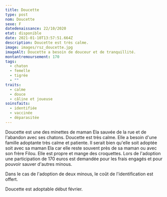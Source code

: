 ```yaml
---
title: Doucette
type: post
nom: Doucette
sexe: F
datedenaissance: 22/10/2020
etat: disponible
date: 2021-01-10T13:57:51.664Z
description: Doucette est très calme.
image: images/rsz_doucette.jpg
imageAlt: Doucette a besoin de douceur et de tranquillité.
montantremoursement: 170
tags:
  - chaton
  - femelle
  - tigrée
  - ""
traits:
  - calme
  - douce
  - câline et joueuse
soinsfaits:
  - identifiée
  - vaccinée
  - déparasitée
---
```

Doucette est une des minettes de maman Ela sauvée de la rue et de l'abandon avec ses chatons. Doucette est très calme. Elle a besoin d'une famille adoptante très calme et patiente. Il serait bien qu'elle soit adoptée soit avec sa maman Ela car elle reste souvent près de sa maman ou avec son frère Filou. Elle est propre et mange des croquettes. Lors de l'adoption une participation de 170 euros est demandée pour les frais engagés et pour pouvoir sauver d'autres minous.

Dans le cas de l'adoption de deux minous, le coût de l'identification est offert.

Doucette est adoptable début février.